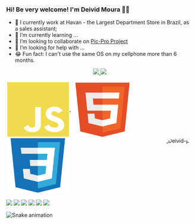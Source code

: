 ### Hi! Be very welcome! I'm Deivid Moura 🙋‍♂️
- 🔭  I currently work at Havan - the Largest Department Store in Brazil, as a sales assistant;
- 🌱 I’m currently learning ...
- 👯 I’m looking to collaborate on <a href="https://github.com/deividjmoura/Pic-Pro/projects?type=classic">Pic-Pro Project</a>
- 🤔 I’m looking for help with ...
- 😂 Fun fact: I can't use the same OS on my cellphone more than 6 months.

<div align="center">
  <a href="https://deividmoura.netlify.app">
  <img height="155em" src="https://github-readme-stats.vercel.app/api?username=deividjmoura&show_icons=true&theme=cobalt&include_all_commits=true&count_private=true"/>
  <img height="155em" src="https://github-readme-stats.vercel.app/api/top-langs/?username=deividjmoura&layout=compact&langs_count=7&theme=cobalt"/>
</div>
<div style="display: inline_block"><br>
  <img align="center" alt="Deivid-Js" height="150" width="170" src="https://raw.githubusercontent.com/devicons/devicon/master/icons/javascript/javascript-plain.svg">
  <img align="center" alt="Deivid-HTML" height="150" width="170" src="https://raw.githubusercontent.com/devicons/devicon/master/icons/html5/html5-original.svg">
  <img align="center" alt="Deivid-CSS" height="150" width="170" src="https://raw.githubusercontent.com/devicons/devicon/master/icons/css3/css3-original.svg">
   <img align="right" alt="Deivid-pic" height="150" style="border-radius:50px;" src="https://cdn.jsdelivr.net/gh/devicons/devicon/icons/github/github-original.svg">
</div>
  
<div style="display: inline_block"><br>
  <a href="https://instagram.com/falantebaixinho" target="_blank"><img src="https://img.shields.io/badge/-Instagram-%23E4405F?style=for-the-badge&logo=instagram&logoColor=white" target="_blank"></a>
 <a href="https://discordapp.com/users/Deivid#5264" target="_blank"><img src="https://img.shields.io/badge/Discord-7289DA?style=for-the-badge&logo=discord&logoColor=white" target="_blank"></a> 
  <a href = "mailto:dejesusdemouradeivid@gmail.com"><img src="https://img.shields.io/badge/-Gmail-%23333?style=for-the-badge&logo=gmail&logoColor=white" target="_blank"></a>
  <a href="https://www.linkedin.com/in/deivid-de-jesus-de-moura-26328a232/" target="_blank"><img src="https://img.shields.io/badge/-LinkedIn-%230077B5?style=for-the-badge&logo=linkedin&logoColor=white" target="_blank"></a> 
  <a href="https://wa.me/5547996162721?text=Hello,%20what's%20up!" target="_blank"><img src="https://img.shields.io/badge/WhatsApp-25D366?style=for-the-badge&logo=whatsapp&logoColor=white" target="_blank"></a>
  <a href="https://t.me/deividjmoura!" target="_blank"><img src="https://img.shields.io/badge/Telegram-2CA5E0?style=for-the-badge&logo=telegram&logoColor=white" target="_blank"></a>
 
  ![Snake animation](https://github.com/deividjmoura/deividjmoura/blob/output/github-contribution-grid-snake.svg)
 
</div>
